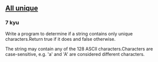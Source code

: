 <h2><a href=https://www.codewars.com/kata/553e8b195b853c6db4000048/train/javascript target="_blank">All unique</a></h2><h3>7 kyu</h3><p>Write a program to determine if a string contains only unique characters.Return true if it does and false otherwise.</p><p>The string may contain any of the 128 ASCII characters.Characters are case-sensitive, e.g. 'a' and 'A' are considered different characters.</p>